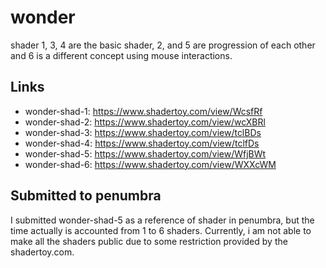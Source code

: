 # wonder
 
shader 1, 3, 4 are the basic shader, 2, and 5 are progression of each other and 6 is a different concept using mouse interactions.

## Links

- wonder-shad-1: https://www.shadertoy.com/view/WcsfRf
- wonder-shad-2: https://www.shadertoy.com/view/wcXBRl
- wonder-shad-3: https://www.shadertoy.com/view/tclBDs
- wonder-shad-4: https://www.shadertoy.com/view/tclfDs
- wonder-shad-5: https://www.shadertoy.com/view/WfjBWt
- wonder-shad-6: https://www.shadertoy.com/view/WXXcWM

## Submitted to penumbra

I submitted wonder-shad-5 as a reference of shader in penumbra, but the time actually is accounted from 1 to 6 shaders.
Currently, i am not able to make all the shaders public due to some restriction provided by the shadertoy.com.
